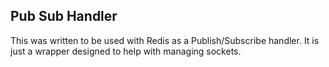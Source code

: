 ## Pub Sub Handler

This was written to be used with Redis as a Publish/Subscribe handler. It is just a wrapper designed to help with managing sockets.
